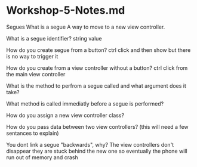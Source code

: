 # Workshop-5-Notes.md
Segues
What is a segue
A way to move to a new view controller.

What is a segue identifier?
string value 

How do you create segue from a button?
ctrl click and then show but there is no way to trigger it

How do you create from a view controller without a button?
ctrl click from the main view controller

What is the method to perfrom a segue called and what argument does it take?


What method is called immediatly before a segue is performed?


How do you assign a new view controller class?


How do you pass data between two view controllers? (this will need a few sentances to explain)


You dont link a segue "backwards", why?
The view controllers don't disappear they are stuck behind the new one so eventually the phone will run out of memory and crash 
